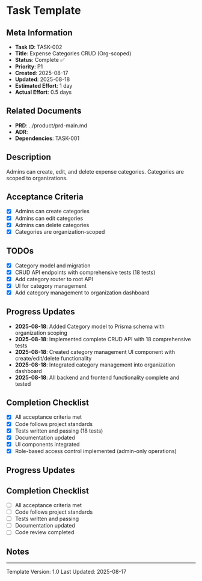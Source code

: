 # Task Template

## Meta Information
- **Task ID**: TASK-002
- **Title**: Expense Categories CRUD (Org-scoped)
- **Status**: Complete ✅
- **Priority**: P1
- **Created**: 2025-08-17
- **Updated**: 2025-08-18
- **Estimated Effort**: 1 day
- **Actual Effort**: 0.5 days

## Related Documents
- **PRD**: ../product/prd-main.md
- **ADR**: 
- **Dependencies**: TASK-001

## Description
Admins can create, edit, and delete expense categories. Categories are scoped to organizations.

## Acceptance Criteria
- [x] Admins can create categories
- [x] Admins can edit categories
- [x] Admins can delete categories
- [x] Categories are organization-scoped

## TODOs
- [x] Category model and migration
- [x] CRUD API endpoints with comprehensive tests (18 tests)
- [x] Add category router to root API
- [x] UI for category management
- [x] Add category management to organization dashboard

## Progress Updates
- **2025-08-18**: Added Category model to Prisma schema with organization scoping
- **2025-08-18**: Implemented complete CRUD API with 18 comprehensive tests
- **2025-08-18**: Created category management UI component with create/edit/delete functionality
- **2025-08-18**: Integrated category management into organization dashboard
- **2025-08-18**: All backend and frontend functionality complete and tested

## Completion Checklist
- [x] All acceptance criteria met
- [x] Code follows project standards
- [x] Tests written and passing (18 tests)
- [x] Documentation updated
- [x] UI components integrated
- [x] Role-based access control implemented (admin-only operations)

## Progress Updates

## Completion Checklist
- [ ] All acceptance criteria met
- [ ] Code follows project standards
- [ ] Tests written and passing
- [ ] Documentation updated
- [ ] Code review completed

## Notes

---
Template Version: 1.0
Last Updated: 2025-08-17
